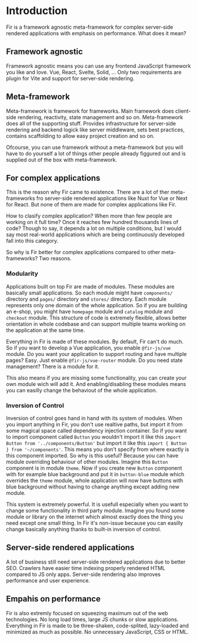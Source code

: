 # Introduction

Fir is a framework agnostic meta-framework for complex server-side rendered applications with emphasis on performance. What does it mean?

## Framework agnostic

Framework agnostic means you can use any frontend JavaScript framework you like and love. Vue, React, Svelte, Solid, ... Only two requirements are plugin for Vite and support for server-side rendering.

## Meta-framework

Meta-framework is framework for frameworks. Main framework does client-side rendering, reactivity, state management and so on. Meta-framework does all of the supporting stuff. Provides infrastructure for server-side rendering and backend logick like server middleware, sets best practices, contains scaffolding to allow easy project creation and so on.

Ofcourse, you can use framework without a meta-framework but you will have to do yourself a lot of things other people already figgured out and is supplied out of the box with meta-framework.

## For complex applications

This is the reason why Fir came to existence. There are a lot of ther meta-frameworks fro server-side rendered applications like Nuxt for Vue or Next for React. But none of them are made for complex applications like Fir.

How to clasify complex application? When more than few people are working on it full time? Once it reaches few hundred thousands lines of code? Though to say, it depends a lot on multiple conditions, but I would say most real-world applications which are being continuously developed fall into this category.

So why is Fir better for complex applications compared to other meta-frameworks? Two reasons.

### Modularity

Applications built on top Fir are made of modules. These modules are basically small applications. So each module might have `components/` directory and `pages/` directory and `stores/` directory. Each module represents only one domain of the whole application. So if you are building an e-shop, you might have `homepage` module and `catalog` module and `checkout` module. This structure of code is extremely flexible, allows better orientation in whole codebase and can support multiple teams working on the application at the same time.

Everything in Fir is made of these modules. By default, Fir can't do much. So if you want to develop a Vue application, you enable `@fir-js/vue` module. Do you want your application to support routing and have multiple pages? Easy. Just enable `@fir-js/vue-router` module. Do you need state management? There is a module for it.

This also means if you are missing some functionality, you can create your own module wich will add it. And enabling/disabling these modules means you can easilly change the behaviout of the whole application.

### Inversion of Control

Inversion of control goes hand in hand with its system of modules. When you import anything in Fir, you don't use realtive paths, but import it from some magical space called dependency injection container. So if you want to import component called `Button` you wouldn't import it like this `import Button from '../components/Button'` but import it like this `import { Button } from '~/components'`. This means you don't specify from where exactly is this component imported. So why is this useful? Because you can have module overriding behaviour of other modules. Imagine this `Button` component is in module `theme`. Now if you create new `Button` component with for example blue background and put it in `button-blue` module which overrides the `theme` module, whole application will now have buttons with blue background without having to change anything except adding new module.

This system is extremely powerful. It is usefull especially when you want to change some functionality in third party module. Imagine you found some module or library on the internet which almost exactly does the thing you need except one small thing. In Fir it's non-issue because you can easilly change basically anything thanks to built-in inversion of control.

## Server-side rendered applications

A lot of business still need server-side rendered applications due to better SEO. Crawlers have easier time indexing properly rendered HTML compared to JS only apps. Server-side rendering also improves performance and user experience.

## Empahis on performance

Fir is also extremly focused on squeezing maximum out of the web technologies. No long load times, large JS chunks or slow applications. Everything in Fir is made to be three-shaken, code-splited, lazy-loaded and minimized as much as possible. No unnecessary JavaScript, CSS or HTML.

